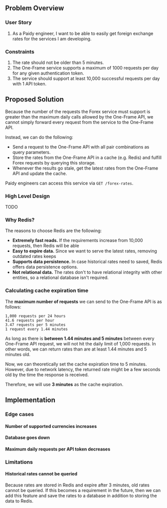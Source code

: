 ## Problem Overview

### User Story
1. As a Paidy engineer, I want to be able to easily get foreign exchange rates for the services I am developing.

### Constraints
1. The rate should not be older than 5 minutes.
2. The One-Frame service supports a maximum of 1000 requests per day for any given authentication token.
3. The service should support at least 10,000 successful requests per day with 1 API token.

## Proposed Solution
Because the number of the requests the Forex service must support is greater than the maximum daily calls allowed by the One-Frame API, we cannot simply forward every request from the service to the One-Frame API.

Instead, we can do the following:

* Send a request to the One-Frame API with all pair combinations as query parameters.
* Store the rates from the One-Frame API in a cache (e.g. Redis) and fulfill Forex requests by querying this storage. 
* Whenever the results go stale, get the latest rates from the One-Frame API and update the cache.

Paidy engineers can access this service via `GET /forex-rates`.

### High Level Design
TODO

### Why Redis?
The reasons to choose Redis are the following:
* **Extremely fast reads.** If the requirements increase from 10,000 requests, then Redis will be able
* **Easy to expire data.** Since we want to serve the latest rates, removing outdated rates keeps
* **Supports data persistence.** In case historical rates need to saved, Redis offers data persistence options. 
* **Not relational data.** The rates don't to have relational integrity with other entities, so a relational database isn't required.

### Calculating cache expiration time
The **maximum number of requests** we can send to the One-Frame API is as follows:
```
1,000 requests per 24 hours
41.6 requests per hour
3.47 requests per 5 minutes
1 request every 1.44 minutes
```

As long as there is **between 1.44 minutes and 5 minutes** between every One-Frame API request, we will not hit the daily limit of 1,000 requests. In other words, we can return rates than are at least 1.44 minutes and 5 minutes old. 

Now, we can theoretically set the cache expiration time to 5 minutes. However, due to network latency, the returned rate might be a few seconds old by the time the response is received.

Therefore, we will use **3 minutes** as the cache expiration.

## Implementation

### Edge cases

#### Number of supported currencies increases

#### Database goes down

#### Maximum daily requests per API token decreases


### Limitations

#### Historical rates cannot be queried
Because rates are stored in Redis and expire after 3 minutes, old rates cannot be queried. If this becomes a requirement in the future, then we can add this feature and save the rates to a database in addition to storing the data to Redis.
